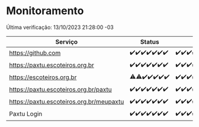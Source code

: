 # Monitoramento

Última verificação: 13/10/2023 21:28:00 -03

|Serviço|Status|Últimas 24h|
|---|---|---|
|https://github.com|<span title="2023-10-06: OK=24">✔️</span><span title="2023-10-07: OK=24">✔️</span><span title="2023-10-08: OK=24">✔️</span><span title="2023-10-09: OK=24">✔️</span><span title="2023-10-10: OK=24">✔️</span><span title="2023-10-11: OK=24">✔️</span><span title="2023-10-12: OK=24">✔️</span>|<span title="12/10/2023 21:29:00 -03 : 200">✔️</span><span title="12/10/2023 22:43:00 -03 : 200">✔️</span><span title="12/10/2023 23:18:00 -03 : 200">✔️</span><span title="13/10/2023 00:07:00 -03 : 200">✔️</span><span title="13/10/2023 01:07:00 -03 : 200">✔️</span><span title="13/10/2023 02:05:00 -03 : 200">✔️</span><span title="13/10/2023 03:08:00 -03 : 200">✔️</span><span title="13/10/2023 04:04:00 -03 : 200">✔️</span><span title="13/10/2023 05:08:00 -03 : 200">✔️</span><span title="13/10/2023 06:05:00 -03 : 200">✔️</span><span title="13/10/2023 07:06:00 -03 : 200">✔️</span><span title="13/10/2023 08:04:00 -03 : 200">✔️</span><span title="13/10/2023 09:11:00 -03 : 200">✔️</span><span title="13/10/2023 10:09:00 -03 : 200">✔️</span><span title="13/10/2023 11:05:00 -03 : 200">✔️</span><span title="13/10/2023 12:06:00 -03 : 200">✔️</span><span title="13/10/2023 13:07:00 -03 : 200">✔️</span><span title="13/10/2023 14:04:00 -03 : 200">✔️</span><span title="13/10/2023 15:08:00 -03 : 200">✔️</span><span title="13/10/2023 16:03:00 -03 : 200">✔️</span><span title="13/10/2023 17:06:00 -03 : 200">✔️</span><span title="13/10/2023 18:03:00 -03 : 200">✔️</span><span title="13/10/2023 19:04:00 -03 : 200">✔️</span><span title="13/10/2023 20:04:00 -03 : 200">✔️</span><span title="13/10/2023 21:28:00 -03 : 200">✔️</span>|
|https://paxtu.escoteiros.org.br|<span title="2023-10-06: OK=24">✔️</span><span title="2023-10-07: OK=24">✔️</span><span title="2023-10-08: OK=24">✔️</span><span title="2023-10-09: OK=24">✔️</span><span title="2023-10-10: OK=24">✔️</span><span title="2023-10-11: OK=24">✔️</span><span title="2023-10-12: OK=24">✔️</span>|<span title="12/10/2023 21:29:00 -03 : 200">✔️</span><span title="12/10/2023 22:43:00 -03 : 200">✔️</span><span title="12/10/2023 23:18:00 -03 : 200">✔️</span><span title="13/10/2023 00:07:00 -03 : 200">✔️</span><span title="13/10/2023 01:07:00 -03 : 200">✔️</span><span title="13/10/2023 02:05:00 -03 : 200">✔️</span><span title="13/10/2023 03:08:00 -03 : 200">✔️</span><span title="13/10/2023 04:04:00 -03 : 200">✔️</span><span title="13/10/2023 05:08:00 -03 : 200">✔️</span><span title="13/10/2023 06:05:00 -03 : 200">✔️</span><span title="13/10/2023 07:06:00 -03 : 200">✔️</span><span title="13/10/2023 08:04:00 -03 : 200">✔️</span><span title="13/10/2023 09:11:00 -03 : 200">✔️</span><span title="13/10/2023 10:09:00 -03 : 200">✔️</span><span title="13/10/2023 11:05:00 -03 : 200">✔️</span><span title="13/10/2023 12:06:00 -03 : 200">✔️</span><span title="13/10/2023 13:07:00 -03 : 200">✔️</span><span title="13/10/2023 14:04:00 -03 : 200">✔️</span><span title="13/10/2023 15:08:00 -03 : 200">✔️</span><span title="13/10/2023 16:03:00 -03 : 200">✔️</span><span title="13/10/2023 17:06:00 -03 : 200">✔️</span><span title="13/10/2023 18:03:00 -03 : 200">✔️</span><span title="13/10/2023 19:04:00 -03 : 200">✔️</span><span title="13/10/2023 20:04:00 -03 : 200">✔️</span><span title="13/10/2023 21:28:00 -03 : 200">✔️</span>|
|https://escoteiros.org.br|<span title="2023-10-06: OK=23, Falhas=1">⚠️</span><span title="2023-10-07: OK=23, Falhas=1">⚠️</span><span title="2023-10-08: OK=24">✔️</span><span title="2023-10-09: OK=24">✔️</span><span title="2023-10-10: OK=24">✔️</span><span title="2023-10-11: OK=24">✔️</span><span title="2023-10-12: OK=24">✔️</span>|<span title="12/10/2023 21:29:00 -03 : 200">✔️</span><span title="12/10/2023 22:43:00 -03 : 200">✔️</span><span title="12/10/2023 23:18:00 -03 : 200">✔️</span><span title="13/10/2023 00:07:00 -03 : 200">✔️</span><span title="13/10/2023 01:07:00 -03 : 200">✔️</span><span title="13/10/2023 02:05:00 -03 : 200">✔️</span><span title="13/10/2023 03:08:00 -03 : 200">✔️</span><span title="13/10/2023 04:04:00 -03 : 200">✔️</span><span title="13/10/2023 05:08:00 -03 : 200">✔️</span><span title="13/10/2023 06:06:00 -03 : 200">✔️</span><span title="13/10/2023 07:06:00 -03 : 200">✔️</span><span title="13/10/2023 08:04:00 -03 : 200">✔️</span><span title="13/10/2023 09:11:00 -03 : 200">✔️</span><span title="13/10/2023 10:09:00 -03 : 200">✔️</span><span title="13/10/2023 11:05:00 -03 : 200">✔️</span><span title="13/10/2023 12:06:00 -03 : 200">✔️</span><span title="13/10/2023 13:07:00 -03 : 200">✔️</span><span title="13/10/2023 14:04:00 -03 : 200">✔️</span><span title="13/10/2023 15:08:00 -03 : 200">✔️</span><span title="13/10/2023 16:03:00 -03 : 200">✔️</span><span title="13/10/2023 17:06:00 -03 : 200">✔️</span><span title="13/10/2023 18:03:00 -03 : 200">✔️</span><span title="13/10/2023 19:04:00 -03 : 200">✔️</span><span title="13/10/2023 20:04:00 -03 : 200">✔️</span><span title="13/10/2023 21:28:00 -03 : 200">✔️</span>|
|https://paxtu.escoteiros.org.br/paxtu|<span title="2023-10-06: OK=24">✔️</span><span title="2023-10-07: OK=24">✔️</span><span title="2023-10-08: OK=24">✔️</span><span title="2023-10-09: OK=24">✔️</span><span title="2023-10-10: OK=24">✔️</span><span title="2023-10-11: OK=24">✔️</span><span title="2023-10-12: OK=24">✔️</span>|<span title="12/10/2023 21:29:00 -03 : 200">✔️</span><span title="12/10/2023 22:43:00 -03 : 200">✔️</span><span title="12/10/2023 23:18:00 -03 : 200">✔️</span><span title="13/10/2023 00:07:00 -03 : 200">✔️</span><span title="13/10/2023 01:07:00 -03 : 200">✔️</span><span title="13/10/2023 02:05:00 -03 : 200">✔️</span><span title="13/10/2023 03:08:00 -03 : 200">✔️</span><span title="13/10/2023 04:04:00 -03 : 200">✔️</span><span title="13/10/2023 05:08:00 -03 : 200">✔️</span><span title="13/10/2023 06:06:00 -03 : 200">✔️</span><span title="13/10/2023 07:06:00 -03 : 200">✔️</span><span title="13/10/2023 08:04:00 -03 : 200">✔️</span><span title="13/10/2023 09:11:00 -03 : 200">✔️</span><span title="13/10/2023 10:09:00 -03 : 200">✔️</span><span title="13/10/2023 11:05:00 -03 : 200">✔️</span><span title="13/10/2023 12:06:00 -03 : 200">✔️</span><span title="13/10/2023 13:07:00 -03 : 200">✔️</span><span title="13/10/2023 14:04:00 -03 : 200">✔️</span><span title="13/10/2023 15:08:00 -03 : 200">✔️</span><span title="13/10/2023 16:03:00 -03 : 200">✔️</span><span title="13/10/2023 17:06:00 -03 : 200">✔️</span><span title="13/10/2023 18:03:00 -03 : 200">✔️</span><span title="13/10/2023 19:04:00 -03 : 200">✔️</span><span title="13/10/2023 20:04:00 -03 : 200">✔️</span><span title="13/10/2023 21:28:00 -03 : 200">✔️</span>|
|https://paxtu.escoteiros.org.br/meupaxtu|<span title="2023-10-06: OK=24">✔️</span><span title="2023-10-07: OK=24">✔️</span><span title="2023-10-08: OK=24">✔️</span><span title="2023-10-09: OK=24">✔️</span><span title="2023-10-10: OK=24">✔️</span><span title="2023-10-11: OK=24">✔️</span><span title="2023-10-12: OK=24">✔️</span>|<span title="12/10/2023 21:29:00 -03 : 200">✔️</span><span title="12/10/2023 22:43:00 -03 : 200">✔️</span><span title="12/10/2023 23:18:00 -03 : 200">✔️</span><span title="13/10/2023 00:07:00 -03 : 200">✔️</span><span title="13/10/2023 01:07:00 -03 : 200">✔️</span><span title="13/10/2023 02:05:00 -03 : 200">✔️</span><span title="13/10/2023 03:08:00 -03 : 200">✔️</span><span title="13/10/2023 04:04:00 -03 : 200">✔️</span><span title="13/10/2023 05:08:00 -03 : 200">✔️</span><span title="13/10/2023 06:06:00 -03 : 200">✔️</span><span title="13/10/2023 07:06:00 -03 : 200">✔️</span><span title="13/10/2023 08:04:00 -03 : 200">✔️</span><span title="13/10/2023 09:11:00 -03 : 200">✔️</span><span title="13/10/2023 10:09:00 -03 : 200">✔️</span><span title="13/10/2023 11:05:00 -03 : 200">✔️</span><span title="13/10/2023 12:06:00 -03 : 200">✔️</span><span title="13/10/2023 13:07:00 -03 : 200">✔️</span><span title="13/10/2023 14:04:00 -03 : 200">✔️</span><span title="13/10/2023 15:08:00 -03 : 200">✔️</span><span title="13/10/2023 16:03:00 -03 : 200">✔️</span><span title="13/10/2023 17:06:00 -03 : 200">✔️</span><span title="13/10/2023 18:03:00 -03 : 200">✔️</span><span title="13/10/2023 19:04:00 -03 : 200">✔️</span><span title="13/10/2023 20:04:00 -03 : 200">✔️</span><span title="13/10/2023 21:28:00 -03 : 200">✔️</span>|
|Paxtu Login|<span title="2023-10-06: OK=24">✔️</span><span title="2023-10-07: OK=24">✔️</span><span title="2023-10-08: OK=24">✔️</span><span title="2023-10-09: OK=24">✔️</span><span title="2023-10-10: OK=24">✔️</span><span title="2023-10-11: OK=24">✔️</span><span title="2023-10-12: OK=24">✔️</span>|<span title="12/10/2023 21:29:00 -03 : 200">✔️</span><span title="12/10/2023 22:43:00 -03 : 200">✔️</span><span title="12/10/2023 23:18:00 -03 : 200">✔️</span><span title="13/10/2023 00:07:00 -03 : 200">✔️</span><span title="13/10/2023 01:07:00 -03 : 200">✔️</span><span title="13/10/2023 02:05:00 -03 : 200">✔️</span><span title="13/10/2023 03:08:00 -03 : 200">✔️</span><span title="13/10/2023 04:04:00 -03 : 200">✔️</span><span title="13/10/2023 05:08:00 -03 : 200">✔️</span><span title="13/10/2023 06:06:00 -03 : 200">✔️</span><span title="13/10/2023 07:06:00 -03 : 200">✔️</span><span title="13/10/2023 08:04:00 -03 : 200">✔️</span><span title="13/10/2023 09:11:00 -03 : 200">✔️</span><span title="13/10/2023 10:09:00 -03 : 200">✔️</span><span title="13/10/2023 11:05:00 -03 : 200">✔️</span><span title="13/10/2023 12:06:00 -03 : 200">✔️</span><span title="13/10/2023 13:07:00 -03 : 200">✔️</span><span title="13/10/2023 14:04:00 -03 : 200">✔️</span><span title="13/10/2023 15:08:00 -03 : 200">✔️</span><span title="13/10/2023 16:03:00 -03 : 200">✔️</span><span title="13/10/2023 17:06:00 -03 : 200">✔️</span><span title="13/10/2023 18:03:00 -03 : 200">✔️</span><span title="13/10/2023 19:04:00 -03 : 200">✔️</span><span title="13/10/2023 20:04:00 -03 : 200">✔️</span><span title="13/10/2023 21:28:00 -03 : 200">✔️</span>|
